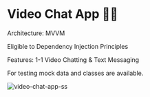 # Video Chat App 🎥💬

Architecture: MVVM

Eligible to Dependency Injection Principles

Features: 1-1 Video Chatting & Text Messaging

For testing mock data and classes are available.

![video-chat-app-ss](https://github.com/guneyKose/video-chat-app/assets/96869841/e80ae6d9-0a7d-4efa-9f0e-6377d10976f5)

